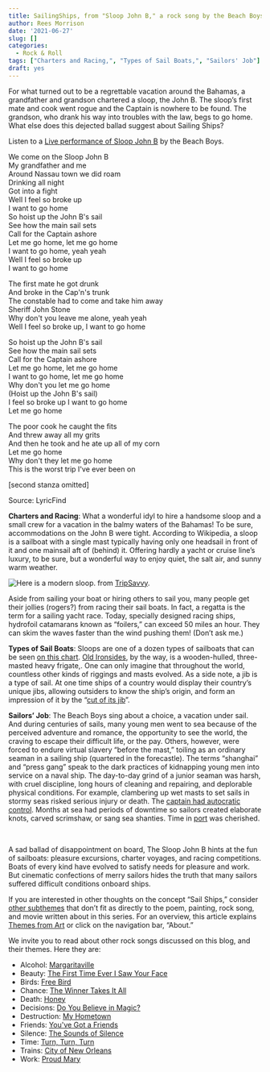 ```yaml
---
title: SailingShips, from "Sloop John B," a rock song by the Beach Boys
author: Rees Morrison
date: '2021-06-27'
slug: []
categories:
  - Rock & Roll
tags: ["Charters and Racing,", "Types of Sail Boats,", "Sailors' Job"]
draft: yes
---
```


For what turned out to be a regrettable vacation around the Bahamas, a grandfather and grandson chartered a sloop, the John B.  The sloop’s first mate and cook went rogue and the Captain is nowhere to be found.  The grandson, who drank his way into troubles with the law, begs to go home.  What else does this dejected ballad suggest about Sailing Ships?

<!--more-->
Listen to a [Live performance of Sloop John B](https://www.youtube.com/watch?v=H6Uc_Gi7gdM) by the Beach Boys.

We come on the Sloop John B  
My grandfather and me  
Around Nassau town we did roam  
Drinking all night  
Got into a fight  
Well I feel so broke up  
I want to go home  
So hoist up the John B's sail  
See how the main sail sets    
Call for the Captain ashore  
Let me go home, let me go home  
I want to go home, yeah yeah  
Well I feel so broke up  
I want to go home  

The first mate he got drunk  
And broke in the Cap'n's trunk  
The constable had to come and take him away  
Sheriff John Stone  
Why don't you leave me alone, yeah yeah  
Well I feel so broke up, I want to go home  

So hoist up the John B's sail  
See how the main sail sets  
Call for the Captain ashore  
Let me go home, let me go home  
I want to go home, let me go home  
Why don't you let me go home  
(Hoist up the John B's sail)  
I feel so broke up I want to go home  
Let me go home  

The poor cook he caught the fits  
And threw away all my grits  
And then he took and he ate up all of my corn  
Let me go home  
Why don't they let me go home  
This is the worst trip I've ever been on

[second stanza omitted]  

Source: LyricFind  

**Charters and Racing**:  What a wonderful idyl to hire a handsome sloop and a small crew for a vacation in the balmy waters of the Bahamas!   To be sure, accommodations on the John B were tight.  According to Wikipedia, a sloop is a sailboat with a single mast typically having only one headsail in front of it and one mainsail aft of (behind) it.  Offering hardly a yacht or cruise line’s luxury, to be sure, but a wonderful way to enjoy quiet, the salt air, and sunny warm weather.  
 
![Here is a modern sloop.](/media/SailsJohnB.jpg) from [TripSavvy]( https://www.tripsavvy.com/types-of-sailboats-and-rigs-2915593).

Aside from sailing your boat or hiring others to sail you, many people get their jollies (rogers?) from racing their sail boats.  In fact, a regatta is the term for a sailing yacht race.  Today, specially designed racing ships, hydrofoil catamarans known as “foilers,” can exceed 50 miles an hour.   They can skim the waves faster than the wind pushing them!  (Don’t ask me.)

**Types of Sail Boats**:  Sloops are one of a dozen types of sailboats that can be seen [on this chart]( http://cblights.com/cruising/typesOfSailingVessels.pdf).   [Old Ironsides](Ironsides), by the way, is a wooden-hulled, three-masted heavy frigate,. One can only imagine that throughout the world, countless other kinds of riggings and masts evolved.  As a side note, a jib is a type of sail.  At one time ships of a country would display their country’s unique jibs, allowing outsiders to know the ship’s origin, and form an impression of it by the “[cut of its jib]( https://oceanservice.noaa.gov/navigation/nautical-terms.html)”.

**Sailors’ Job**:  The Beach Boys sing about a choice, a vacation under sail.  And during centuries of sails, many young men went to sea because of the perceived adventure and romance, the opportunity to see the world, the craving to escape their difficult life, or the pay.  Others, however, were forced to endure virtual slavery “before the mast,” toiling as an ordinary seaman in a sailing ship (quartered in the forecastle).  The terms “shanghai” and “press gang” speak to the dark practices of kidnapping young men into service on a naval ship.  The day-to-day grind of a junior seaman was harsh, with cruel discipline, long hours of cleaning and repairing, and deplorable physical conditions.  For example, clambering up wet masts to set sails in stormy seas risked serious injury or death.  The [captain had autocratic control](Mutiny).   Months at sea had periods of downtime so sailors created elaborate knots,  carved scrimshaw, or sang sea shanties.   Time in [port](Honfleur) was cherished. 


&nbsp;

A sad ballad of disappointment on board, The Sloop John B hints at the fun of sailboats: pleasure excursions, charter voyages, and racing competitions.  Boats of every kind have evolved to satisfy needs for pleasure and work.  But cinematic confections of merry sailors hides the truth that many sailors suffered difficult conditions onboard ships.  


If you are interested in other thoughts on the concept “Sail Ships,” consider [other subthemes](Add) that don’t fit as directly to the poem, painting, rock song, and movie written about in this series.  For an overview, this article explains [Themes from Art](http://bit.ly/3sRXopI) or click on the navigation bar, “About.”

We invite you to read about other rock songs discussed on this blog, and their themes.  Here they are: 

* Alcohol: [Margaritaville](https://themesfromart.com/post/2021-02-01-alcohol-margaritaville-buffet/alcoholmargarita/)
* Beauty: [The First Time Ever I Saw Your Face](https://themesfromart.com/post/2021-04-21-beautyflack/beautyflack/)
* Birds: [Free Bird]( https://themesfromart.com/post/2021-06-07-birds-free-bird-a-song-by-lynyrd-skynyrd/birdsfreebird/)
* Chance: [The Winner Takes It All](https://themesfromart.com/post/2021-03-14-chancechurch/chancechurch/)
* Death: [Honey](https://themesfromart.com/post/2021-05-03-death-from-honey-sung-by-bobby-goldsboro/deathhoney/)
* Decisions: [Do You Believe in Magic?](https://themesfromart.com/post/2021-02-08-decisions-from-do-you-believe-in-magic-a-song-by-the-lovin-spoonful/decisionsmagicspoonful/)
* Destruction:	[My Hometown](https://themesfromart.com/post/2021-02-18-destruction-from-my-hometown-a-rock-ballad-by-bruce-springsteen/destructhometown/)
* Friends: [You've Got a Friends](https://themesfromart.com/post/2021-06-20-friends-you-ve-got-a-friend-a-song-by-carol-king-sung-by-james-taylor/friendstaylor/)
* Silence: [The Sounds of Silence](https://themesfromart.com/post/2021-04-08-silencesounds/silencesounds/)
* Time:	[Turn, Turn, Turn](https://themesfromart.com/post/2021-03-08-time-from-turn-turn-turn-by-the-byrds/timeturnturn/)
* Trains: [City of New Orleans](https://themesfromart.com/post/2021-05-10-trainsorleans/trainsorleans/)
* Work:	 [Proud Mary](https://themesfromart.com/post/2021-02-26-workproud/workproud/)
